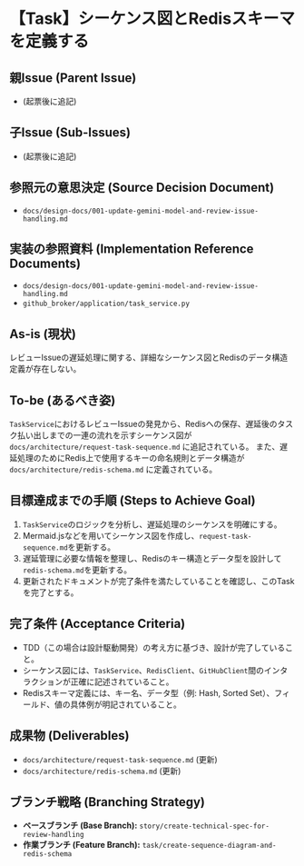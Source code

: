 # 【Task】シーケンス図とRedisスキーマを定義する

## 親Issue (Parent Issue)
- (起票後に追記)

## 子Issue (Sub-Issues)
- (起票後に追記)

## 参照元の意思決定 (Source Decision Document)
- `docs/design-docs/001-update-gemini-model-and-review-issue-handling.md`

## 実装の参照資料 (Implementation Reference Documents)
- `docs/design-docs/001-update-gemini-model-and-review-issue-handling.md`
- `github_broker/application/task_service.py`

## As-is (現状)
レビューIssueの遅延処理に関する、詳細なシーケンス図とRedisのデータ構造定義が存在しない。

## To-be (あるべき姿)
`TaskService`におけるレビューIssueの発見から、Redisへの保存、遅延後のタスク払い出しまでの一連の流れを示すシーケンス図が `docs/architecture/request-task-sequence.md` に追記されている。
また、遅延処理のためにRedis上で使用するキーの命名規則とデータ構造が `docs/architecture/redis-schema.md` に定義されている。

## 目標達成までの手順 (Steps to Achieve Goal)
1. `TaskService`のロジックを分析し、遅延処理のシーケンスを明確にする。
2. Mermaid.jsなどを用いてシーケンス図を作成し、`request-task-sequence.md`を更新する。
3. 遅延管理に必要な情報を整理し、Redisのキー構造とデータ型を設計して`redis-schema.md`を更新する。
4. 更新されたドキュメントが完了条件を満たしていることを確認し、このTaskを完了とする。

## 完了条件 (Acceptance Criteria)
- TDD（この場合は設計駆動開発）の考え方に基づき、設計が完了していること。
- シーケンス図には、`TaskService`、`RedisClient`、`GitHubClient`間のインタラクションが正確に記述されていること。
- Redisスキーマ定義には、キー名、データ型（例: Hash, Sorted Set）、フィールド、値の具体例が明記されていること。

## 成果物 (Deliverables)
- `docs/architecture/request-task-sequence.md` (更新)
- `docs/architecture/redis-schema.md` (更新)

## ブランチ戦略 (Branching Strategy)
- **ベースブランチ (Base Branch):** `story/create-technical-spec-for-review-handling`
- **作業ブランチ (Feature Branch):** `task/create-sequence-diagram-and-redis-schema`
